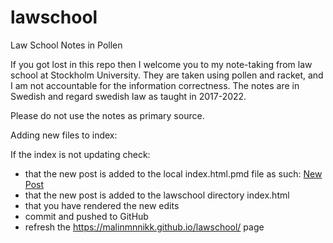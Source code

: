 # lawschool
Law School Notes in Pollen

If you got lost in this repo then I welcome you to my note-taking from law school at Stockholm University. 
They are taken using pollen and racket, and I am not accountable for the information correctness. 
The notes are in Swedish and regard swedish law as taught in 2017-2022. 

Please do not use the notes as primary source. 


Adding new files to index:

If the index is not updating check: 
 * that the new post is added to the local index.html.pmd file as such: [New Post](link.to.new.post)
 * that the new post is added to the lawschool directory index.html
 * that you have rendered the new edits
 * commit and pushed to GitHub
 * refresh the https://malinmnnikk.github.io/lawschool/ page
  
